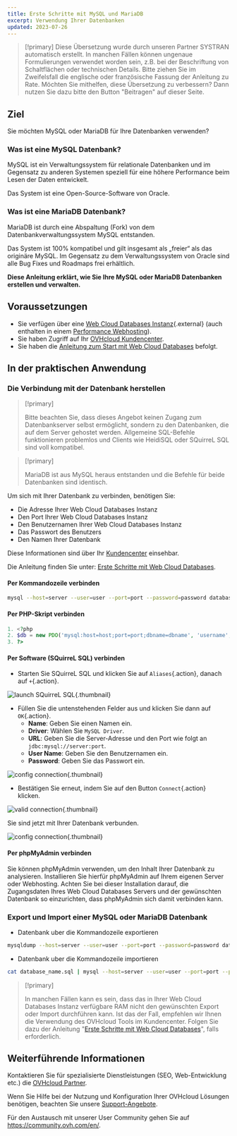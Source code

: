 ```yaml
---
title: Erste Schritte mit MySQL und MariaDB
excerpt: Verwendung Ihrer Datenbanken
updated: 2023-07-26
---
```


> [!primary]
> Diese Übersetzung wurde durch unseren Partner SYSTRAN automatisch erstellt. In manchen Fällen können ungenaue Formulierungen verwendet worden sein, z.B. bei der Beschriftung von Schaltflächen oder technischen Details. Bitte ziehen Sie im Zweifelsfall die englische oder französische Fassung der Anleitung zu Rate. Möchten Sie mithelfen, diese Übersetzung zu verbessern? Dann nutzen Sie dazu bitte den Button "Beitragen" auf dieser Seite.
>

## Ziel

Sie möchten MySQL oder MariaDB für Ihre Datenbanken verwenden?

### Was ist eine MySQL Datenbank?

MySQL ist ein Verwaltungssystem für relationale Datenbanken und im Gegensatz zu anderen Systemen speziell für eine höhere Performance beim Lesen der Daten entwickelt.

Das System ist eine Open-Source-Software von Oracle.

### Was ist eine MariaDB Datenbank?

MariaDB ist durch eine Abspaltung (Fork) von dem Datenbankverwaltungssystem MySQL entstanden.

Das System ist 100% kompatibel und gilt insgesamt als „freier“ als das originäre MySQL. Im Gegensatz zu dem Verwaltungssystem von Oracle sind alle Bug Fixes und Roadmaps frei erhältlich.

**Diese Anleitung erklärt, wie Sie Ihre MySQL oder MariaDB Datenbanken erstellen und verwalten.**

## Voraussetzungen

- Sie verfügen über eine [Web Cloud Databases Instanz](https://www.ovh.de/cloud/cloud-databases/){.external} (auch enthalten in einem [Performance Webhosting](https://www.ovhcloud.com/de/web-hosting/)).
- Sie haben Zugriff auf Ihr [OVHcloud Kundencenter](https://www.ovh.com/auth/?action=gotomanager&from=https://www.ovh.de/&ovhSubsidiary=de).
- Sie haben die [Anleitung zum Start mit Web Cloud Databases](/pages/web_cloud/web_cloud_databases/starting_with_clouddb) befolgt.

## In der praktischen Anwendung

### Die Verbindung mit der Datenbank herstellen

> [!primary]
>
> Bitte beachten Sie, dass dieses Angebot keinen Zugang zum Datenbankserver selbst ermöglicht, sondern zu den Datenbanken, die auf dem Server gehostet werden. Allgemeine SQL-Befehle funktionieren problemlos und Clients wie HeidiSQL oder SQuirreL SQL sind voll kompatibel.
> 

> [!primary]
>
> MariaDB ist aus MySQL heraus entstanden und die Befehle für beide Datenbanken sind identisch.
> 

Um sich mit Ihrer Datenbank zu verbinden, benötigen Sie:

- Die Adresse Ihrer Web Cloud Databases Instanz
- Den Port Ihrer Web Cloud Databases Instanz
- Den Benutzernamen Ihrer Web Cloud Databases Instanz
- Das Passwort des Benutzers
- Den Namen Ihrer Datenbank

Diese Informationen sind über Ihr [Kundencenter](https://www.ovh.com/auth/?action=gotomanager&from=https://www.ovh.de/&ovhSubsidiary=de) einsehbar.

Die Anleitung finden Sie unter: [Erste Schritte mit Web Cloud Databases](/pages/web_cloud/web_cloud_databases/starting_with_clouddb).

#### Per Kommandozeile verbinden

```bash
mysql --host=server --user=user --port=port --password=password database_name
```

#### Per PHP-Skript verbinden

```php
1. <?php
2. $db = new PDO('mysql:host=host;port=port;dbname=dbname', 'username', 'password');
3. ?>
```

#### Per Software (SQuirreL SQL) verbinden

- Starten Sie SQuirreL SQL und klicken Sie auf `Aliases`{.action}, danach auf `+`{.action}.

![launch SQuirreL SQL](images/aliases.png){.thumbnail}

- Füllen Sie die untenstehenden Felder aus und klicken Sie dann auf `OK`{.action}.
    - **Name**: Geben Sie einen Namen ein.
    - **Driver**: Wählen Sie `MySQL Driver`.
    - **URL**: Geben Sie die Server-Adresse und den Port wie folgt an `jdbc:mysql://server:port`.
    - **User Name**: Geben Sie den Benutzernamen ein.
    - **Password**: Geben Sie das Passwort ein.

![config connection](images/add-alias.png){.thumbnail}

- Bestätigen Sie erneut, indem Sie auf den Button `Connect`{.action} klicken.

![valid connection](images/connect-to-mysql.png){.thumbnail}

Sie sind jetzt mit Ihrer Datenbank verbunden.

![config connection](images/general-dashboard.png){.thumbnail}

#### Per phpMyAdmin verbinden

Sie können phpMyAdmin verwenden, um den Inhalt Ihrer Datenbank zu analysieren. Installieren Sie hierfür phpMyAdmin auf Ihrem eigenen Server oder Webhosting. Achten Sie bei dieser Installation darauf, die Zugangsdaten Ihres Web Cloud Databases Servers und der gewünschten Datenbank so einzurichten, dass phpMyAdmin sich damit verbinden kann.

### Export und Import einer MySQL oder MariaDB Datenbank

- Datenbank uber die Kommandozeile exportieren

```bash
mysqldump --host=server --user=user --port=port --password=password database_name > database_name.sql
```

- Datenbank uber die Kommandozeile importieren

```bash
cat database_name.sql | mysql --host=server --user=user --port=port --password=password databse_name
```

> [!primary]
>
> In manchen Fällen kann es sein, dass das in Ihrer Web Cloud Databases Instanz verfügbare RAM nicht den gewünschten Export oder Import durchführen kann. Ist das der Fall, empfehlen wir Ihnen die Verwendung des OVHcloud Tools im Kundencenter. Folgen Sie dazu der Anleitung "[Erste Schritte mit Web Cloud Databases](/pages/web_cloud/web_cloud_databases/starting_with_clouddb#datenbank-importieren)", falls erforderlich.
>

## Weiterführende Informationen

Kontaktieren Sie für spezialisierte Dienstleistungen (SEO, Web-Entwicklung etc.) die [OVHcloud Partner](https://partner.ovhcloud.com/de/directory/).

Wenn Sie Hilfe bei der Nutzung und Konfiguration Ihrer OVHcloud Lösungen benötigen, beachten Sie unsere [Support-Angebote](https://www.ovhcloud.com/de/support-levels/).

Für den Austausch mit unserer User Community gehen Sie auf <https://community.ovh.com/en/>.